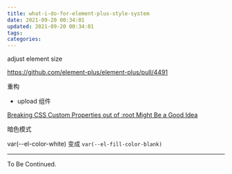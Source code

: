 ```yaml
---
title: what-i-do-for-element-plus-style-system
date: 2021-09-20 00:34:01
updated: 2021-09-20 00:34:01
tags:
categories:
---
```


<!-- more -->

adjust element size

https://github.com/element-plus/element-plus/pull/4491

重构

- upload 组件

[Breaking CSS Custom Properties out of :root Might Be a Good Idea](https://css-tricks.com/breaking-css-custom-properties-out-of-root-might-be-a-good-idea/)

暗色模式

var(--el-color-white) 变成 `var(--el-fill-color-blank)`

---

To Be Continued.

<!-- Q.E.D. -->
